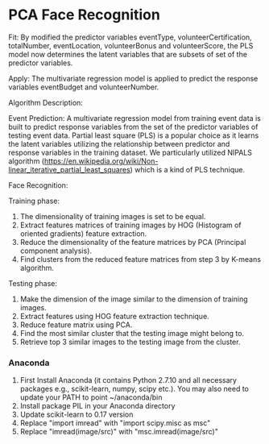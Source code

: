 # PCA Face Recognition

Fit: 
  By modified the predictor variables eventType, volunteerCertification, totalNumber, eventLocation, volunteerBonus and volunteerScore, the PLS model now determines the latent variables that are subsets of set of the predictor variables.

Apply: 
  The multivariate regression model is applied to predict the response variables eventBudget and volunteerNumber.



Algorithm Description:

Event Prediction:
  A multivariate regression model from training event data is built to predict response variables from the set of the predictor variables of testing event data. Partial least square (PLS) is a popular choice as it learns the latent variables utilizing the relationship between predictor and response variables in the training dataset. We particularly utilized NIPALS algorithm  (https://en.wikipedia.org/wiki/Non-linear_iterative_partial_least_squares) which is a kind of PLS technique.  

Face Recognition:
 
Training phase:
1.	The dimensionality of training images is set to be equal.
2.	Extract features matrices of training images by HOG (Histogram of oriented gradients) feature extraction.
3.	Reduce the dimensionality of the feature matrices by PCA (Principal component analysis).
4.	Find clusters from the reduced feature matrices from step 3 by K-means algorithm.

Testing phase:
1. Make the dimension of the image similar to the dimension of training images.
2. Extract features using HOG feature extraction technique.
3. Reduce feature matrix using PCA.
4. Find the most similar cluster that the testing image might belong to.
5. Retrieve top 3 similar images to the testing image from the cluster.

### Anaconda ####
1. First Install Anaconda (it contains Python 2.7.10 and all necessary packages e.g., scikit-learn, numpy, scipy etc.). You may also need to update your PATH to point ~/anaconda/bin
2. Install package PIL in your Anaconda directory
3. Update scikit-learn to 0.17 version
4. Replace "import imread" with "import scipy.misc as msc"
5. Replace "imread(image/src)" with "msc.imread(image/src)"
